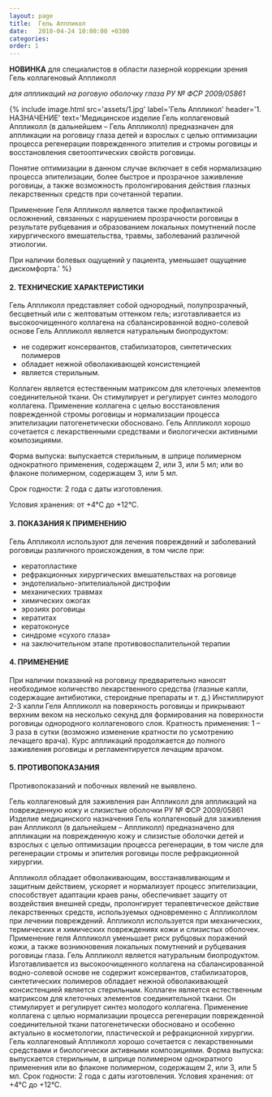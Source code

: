 ```yaml
---
layout: page
title:  Гель Аппликол
date:   2010-04-24 10:00:00 +0300
categories:
order: 1
---
```


**НОВИНКА** для специалистов в области лазерной коррекции зрения
Гель коллагеновый Аппликолл

*для аппликаций на роговую оболочку глаза РУ № ФСР 2009/05861*

{% include image.html src='assets/1.jpg'
  label='Гель Аппликол'
  header='1. НАЗНАЧЕНИЕ' 
  text='Медицинское изделие Гель коллагеновый Аппликолл (в дальнейшем – Гель Аппликолл) предназначен для аппликации на роговицу глаза детей и взрослых с целью оптимизации процесса регенерации поврежденного эпителия и стромы роговицы и восстановления светооптических свойств роговицы. 

Понятие оптимизации в данном случае включает в себя нормализацию процесса эпителизации, более быстрое и прозрачное заживление роговицы, а также возможность пролонгирования действия глазных лекарственных средств при сочетанной терапии.

Применение Геля Аппликолл является также профилактикой осложнений, связанных с нарушением прозрачности роговицы в результате рубцевания и образованием локальных помутнений после хирургического вмешательства, травмы, заболеваний различной этиологии.

При наличии болевых ощущений у пациента, уменьшает ощущение дискомфорта.'
%}
 
#### 2. ТЕХНИЧЕСКИЕ ХАРАКТЕРИСТИКИ
Гель Аппликолл представляет собой однородный, полупрозрачный, бесцветный или с желтоватым оттенком гель; изготавливается из высокоочищенного коллагена на сбалансированной водно-солевой основе
Гель Аппликолл является натуральным биопродуктом:
  * не содержит консервантов, стабилизаторов, синтетических полимеров
  * обладает нежной обволакивающей консистенцией
  * является стерильным.

Коллаген является естественным матриксом для клеточных элементов соединительной ткани. Он стимулирует и регулирует синтез молодого коллагена. Применение коллагена с целью восстановления поврежденной стромы роговицы и нормализации процесса эпителизации патогенетически обосновано. 
Гель Аппликолл хорошо сочетается с лекарственными средствами и биологически активными композициями.

Форма выпуска: выпускается стерильным, в шприце полимерном однократного применения, содержащем 2, или 3, или 5 мл;  или во флаконе полимерном, содержащем 3, или 5 мл.

Срок годности: 2 года с даты изготовления.

Условия хранения: от +4°С до +12°С.

#### 3. ПОКАЗАНИЯ К ПРИМЕНЕНИЮ
Гель Аппликолл используют для лечения повреждений и заболеваний роговицы различного происхождения, в том числе при:
  * кератопластике
  * рефракционных хирургических вмешательствах на роговице
  * эндотелиально-эпителиальной дистрофии
  * механических травмах
  * химических ожогах
  * эрозиях роговицы
  * кератитах
  * кератоконусе
  * синдроме «сухого глаза»
  * на заключительном этапе противовоспалительной терапии

#### 4. ПРИМЕНЕНИЕ
При наличии показаний на роговицу предварительно наносят необходимое количество лекарственного средства (глазные капли, содержащие антибиотики, стероидные препараты и т. д.)
Инстиллируют 2-3 капли Геля Аппликолл на поверхность роговицы и прикрывают верхним веком на несколько секунд для формирования на поверхности роговицы однородного коллагенового слоя.
Кратность применения: 1 – 3 раза в сутки (возможно изменение кратности по усмотрению лечащего врача). Курс аппликаций продолжается до полного заживления роговицы и регламентируется лечащим врачом.

#### 5. ПРОТИВОПОКАЗАНИЯ
Противопоказаний и побочных явлений не выявлено.
 
Гель коллагеновый для заживления ран Аппликолл
для аппликаций на поврежденную кожу и слизистые оболочки РУ № ФСР 2009/05861
Изделие медицинского назначения Гель коллагеновый для заживления ран Аппликолл (в дальнейшем – Аппликолл) предназначено для аппликации на поврежденную кожу и слизистые оболочки детей и взрослых с целью оптимизации процесса регенерации, в том числе для регенерации стромы и эпителия роговицы после рефракционной хирургии.
 
Аппликолл обладает обволакивающим, восстанавливающим и защитным действием, ускоряет и нормализует процесс эпителизации, способствует адаптации краев раны, обеспечивает защиту от воздействия внешней среды, пролонгирует терапевтическое действие лекарственных средств, используемых одновременно с Аппликоллом при лечении повреждений.
Аппликолл используется при механических, термических и химических повреждениях кожи и слизистых оболочек.
Применение геля Аппликолл уменьшает риск рубцовых поражений кожи, а также возникновения локальных помутнений и рубцевания роговицы глаза.
Гель Аппликолл является натуральным биопродуктом. Изготавливается из высокоочищенного коллагена на сбалансированной водно-солевой основе
не содержит консервантов, стабилизаторов, синтетических полимеров
обладает нежной обволакивающей консистенцией
является стерильным.
Коллаген является естественным матриксом для клеточных элементов соединительной ткани. Он стимулирует и регулирует синтез молодого коллагена.
Применение коллагена с целью нормализации процесса регенерации поврежденной соединительной ткани патогенетически обосновано и особенно актуально в косметологии, пластической и рефракционной хирургии.
Гель коллагеновый Аппликолл хорошо сочетается с лекарственными средствами и биологически активными композициями.
Форма выпуска: выпускается стерильным, в шприце полимерном однократного применения или во флаконе полимерном, содержащем 2, или 3, или 5 мл.
Срок годности: 2 года с даты изготовления.
Условия хранения: от +4°С до +12°С.
